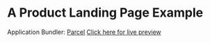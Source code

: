 # A Product Landing Page Example

Application Bundler: [Parcel](https://parceljs.org/)
[Click here for live preview](https://codepen.io/VicPopescu/full/OaNYex)